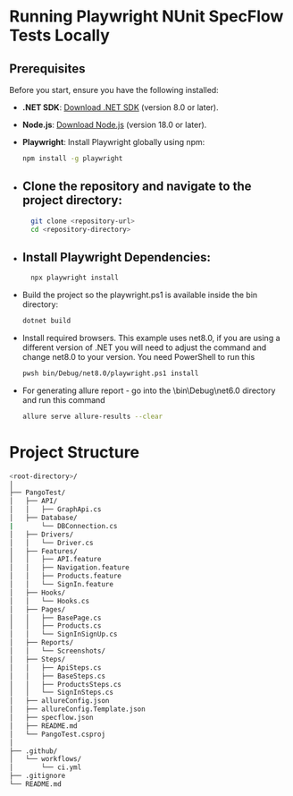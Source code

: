 # Running Playwright NUnit SpecFlow Tests Locally

## Prerequisites

Before you start, ensure you have the following installed:

- **.NET SDK**: [Download .NET SDK](https://dotnet.microsoft.com/download/dotnet) (version 8.0 or later).
- **Node.js**: [Download Node.js](https://nodejs.org/) (version 18.0 or later).
- **Playwright**: Install Playwright globally using npm:
  ```bash
  npm install -g playwright

- ## Clone the repository and navigate to the project directory:

  ```bash
    git clone <repository-url>
    cd <repository-directory>
  
- ## Install Playwright Dependencies:

  ```bash
    npx playwright install

- Build the project so the playwright.ps1 is available inside the bin directory:
  ```bash
  dotnet build

- Install required browsers. This example uses net8.0, if you are using a different version of .NET you will need to adjust the command and change net8.0 to your version. You need PowerShell to run this
  ```bash
  pwsh bin/Debug/net8.0/playwright.ps1 install

- For generating allure report - go into the \bin\Debug\net6.0 directory and run this command
  ```bash
  allure serve allure-results --clear

# Project Structure
```bash
<root-directory>/
│
├── PangoTest/
│   ├── API/
│   │   ├── GraphApi.cs
│   ├── Database/
|       └── DBConnection.cs
│   ├── Drivers/
│   │   └── Driver.cs
│   ├── Features/
│   │   ├── API.feature
│   │   ├── Navigation.feature
│   │   ├── Products.feature
│   │   └── SignIn.feature
│   ├── Hooks/
│   │   └── Hooks.cs
│   ├── Pages/
│   │   ├── BasePage.cs
│   │   ├── Products.cs
│   │   └── SignInSignUp.cs
│   ├── Reports/
│   │   └── Screenshots/
│   ├── Steps/
│   │   ├── ApiSteps.cs
│   │   ├── BaseSteps.cs
│   │   ├── ProductsSteps.cs
│   │   └── SignInSteps.cs
│   ├── allureConfig.json
│   ├── allureConfig.Template.json
│   ├── specflow.json
│   ├── README.md
│   └── PangoTest.csproj
│
├── .github/
│   └── workflows/
│       └── ci.yml
├── .gitignore
└── README.md

